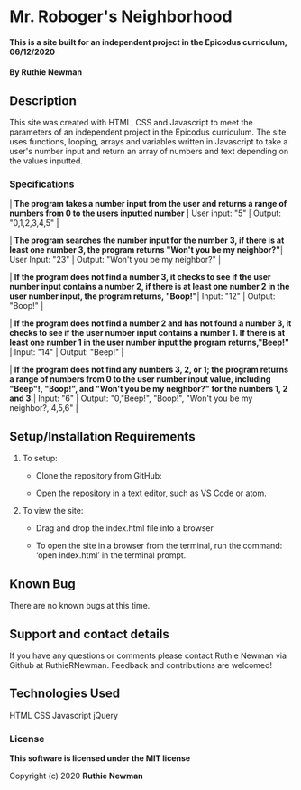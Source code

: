 # Mr. Roboger's Neighborhood

#### This is a site built for an independent project in the Epicodus curriculum, 06/12/2020

#### By **Ruthie Newman**

## Description

This site was created with HTML, CSS and Javascript to meet the parameters of an independent project in the Epicodus curriculum. 
The site uses functions, looping, arrays and variables written in Javascript to take a user's number input and return an array of numbers and text depending on the values inputted.

### Specifications

| **The program takes a number input from the user and returns a range of numbers from 0 to the users inputted number** | User input: "5" | Output: "0,1,2,3,4,5" |

| **The program searches the number input for the number 3, if there is at least one number 3, the program returns "Won't you be my neighbor?"**| User Input: "23" | Output: "Won't you be my neighbor?" |

| **If the program does not find a number 3, it checks to see if the user number input contains a number 2, if there is at least one number 2 in the user number input, the program returns, "Boop!"**| Input: "12" | Output: "Boop!" |

| **If the program does not find a number 2 and has not found a number 3, it checks to see if the user number input contains a number 1. If there is at least one number 1 in the user number input the program returns,"Beep!"** | Input: "14" | Output: "Beep!" |

| **If the program does not find any numbers 3, 2, or 1; the program returns a range of numbers from 0 to the user number input value, including "Beep"!, "Boop!", and "Won't you be my neighbor?" for the numbers 1, 2 and 3.**| Input: "6" | Output: "0,"Beep!", "Boop!", "Won't you be my neighbor?, 4,5,6" |


## Setup/Installation Requirements

1. To setup:

    * Clone the repository from GitHub: 

    * Open the repository in a text editor, such as VS Code or atom. 

2. To view the site:

    * Drag and drop the index.html file into a browser

    * To open the site in a browser from the terminal, run the command: ‘open index.html’ in the terminal prompt. 

## Known Bug

There are no known bugs at this time. 


## Support and contact details

If you have any questions or comments please contact Ruthie Newman via Github at RuthieRNewman. Feedback and contributions are welcomed!

## Technologies Used

HTML
CSS
Javascript
jQuery


### License

**This software is licensed under the MIT license**

Copyright (c) 2020 **Ruthie Newman**